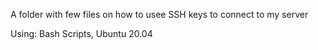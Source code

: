  A folder with few files on how to usee SSH keys to connect to my server


Using: 
Bash Scripts, 
Ubuntu 20.04 
